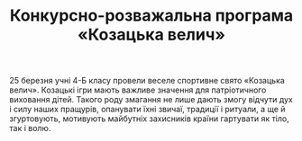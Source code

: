 ﻿---
title: Конкурсно-розважальна програма «Козацька велич»
---

25 березня учні 4-Б класу провели веселе спортивне свято «Козацька велич». Козацькі ігри мають важливе значення для патріотичного виховання дітей. Такого роду змагання не лише дають змогу відчути дух і силу наших пращурів, опанувати їхні звичаї, традиції і ритуали, а ще й згуртовують, мотивують майбутніх захисників країни гартувати як тіло, так і волю.

<slideshow />
